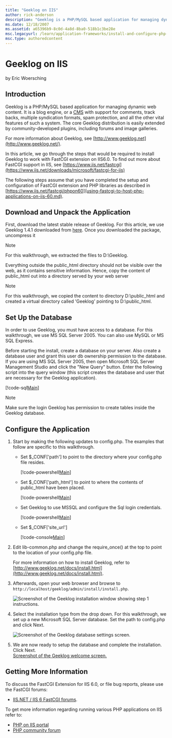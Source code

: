 ```yaml
---
title: "Geeklog on IIS"
author: rick-anderson
description: "Geeklog is a PHP/MySQL based application for managing dynamic web content. It is a blog engine, or a CMS with support for comments, track backs, multiple syn..."
ms.date: 12/18/2007
ms.assetid: a65396b9-8c0d-4a8d-8ba0-518b1c3be28e
msc.legacyurl: /learn/application-frameworks/install-and-configure-php-applications-on-iis/geeklog-on-iis
msc.type: authoredcontent
---
```

# Geeklog on IIS

by Eric Woersching

## Introduction

Geeklog is a PHP/MySQL based application for managing dynamic web content. It is a blog engine, or a [CMS](http://en.wikipedia.org/wiki/Web_content_management_system "Click to look up 'CMS' on Wikipedia") with support for comments, track backs, multiple syndication formats, spam protection, and all the other vital features of such a system. The core Geeklog distribution is easily extended by community-developed plugins, including forums and image galleries.

For more information about Geeklog, see [http://www.geeklog.net](http://www.geeklog.net/).

In this article, we go through the steps that would be required to install Geeklog to work with FastCGI extension on IIS6.0. To find out more about FastCGI support in IIS, see [https://www.iis.net/fastcgi](https://www.iis.net/downloads/microsoft/fastcgi-for-iis)

The following steps assume that you have completed the setup and configuration of FastCGI extension and PHP libraries as described in [https://www.iis.net/fastcgi/phpon60](using-fastcgi-to-host-php-applications-on-iis-60.md).

## Download and Unpack the Application

First, download the latest stable release of Geeklog. For this article, we use Geeklog 1.4.1 downloaded from [here](http://www.geeklog.net/filemgmt/viewcat.php?cid=8). Once you downloaded the package, uncompress it

> [!NOTE]
> For this walkthrough, we extracted the files to D:\Geeklog.

Everything outside the public\_html directory should not be visible over the web, as it contains sensitive information. Hence, copy the content of public\_html out into a directory served by your web server

> [!NOTE]
> For this walkthrough, we copied the content to directory D:\public\_html and created a virtual directory called 'Geeklog' pointing to D:\public\_html.

## Set Up the Database

In order to use Geeklog, you must have access to a database. For this walkthrough, we use MS SQL Server 2005. You can also use MySQL or MS SQL Express.

Before starting the install, create a database on your server. Also create a database user and grant this user db ownership permission to the database. If you are using MS SQL Server 2005, then open Microsoft SQL Server Management Studio and click the "New Query" button. Enter the following script into the query window (this script creates the database and user that are necessary for the Geeklog application).

[!code-sql[Main](geeklog-on-iis/samples/sample1.sql)]

> [!NOTE]
> Make sure the login Geeklog has permission to create tables inside the Geeklog database.

## Configure the Application

1. Start by making the following updates to config.php. The examples that follow are specific to this walkthrough.  

    - Set $\_CONF['path'] to point to the directory where your config.php file resides.  

        [!code-powershell[Main](geeklog-on-iis/samples/sample2.ps1)]
    - Set $\_CONF['path\_html'] to point to where the contents of public\_html have been placed.  

        [!code-powershell[Main](geeklog-on-iis/samples/sample3.ps1)]
    - Set Geeklog to use MSSQL and configure the Sql login credentials.  

        [!code-powershell[Main](geeklog-on-iis/samples/sample4.ps1)]
    - Set $\_CONF['site\_url']  

        [!code-console[Main](geeklog-on-iis/samples/sample5.cmd)]
2. Edit lib-common.php and change the require\_once() at the top to point to the location of your config.php file.  

    For more information on how to install Geeklog, refer to [http://www.geeklog.net/docs/install.html](http://www.geeklog.net/docs/install.html).
3. Afterwards, open your web browser and browse to `http://localhost/geeklog/admin/install/install.php`.  

    ![Screenshot of the Geeklog installation window showing step 1 instructions.](geeklog-on-iis/_static/image1.png)
4. Select the installation type from the drop down. For this walkthrough, we set up a new Microsoft SQL Server database. Set the path to config.php and click Next.  

    ![Screenshot of the Geeklog database settings screen.](geeklog-on-iis/_static/image3.png)
5. We are now ready to setup the database and complete the installation. Click Next.  
    [Screenshot of the Geeklog welcome screen.](geeklog-on-iis/_static/image5.png)

## Getting More Information

To discuss the FastCGI Extension for IIS 6.0, or file bug reports, please use the FastCGI forums:

- [IIS.NET / IIS 6 FastCGI forums](https://forums.iis.net/1103.aspx).

To get more information regarding running various PHP applications on IIS refer to:

- [PHP on IIS portal](https://php.iis.net/)
- [PHP community forum](https://forums.iis.net/1102.aspx)
